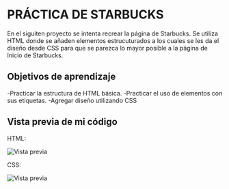 # PRÁCTICA DE STARBUCKS
En el siguiten proyecto se intenta recrear la página de Starbucks.
Se utiliza HTML donde se añaden elementos estrucuturados a los cuales se les da el diseño desde CSS para que se parezca lo mayor posible a la página de Inicio de Starbucks. 

## Objetivos de aprendizaje
-Practicar la estructura de HTML básica.
-Practicar el uso de elementos con sus etiquetas.
-Agregar diseño utilizando CSS

## Vista previa de mi código

HTML:

![Vista previa](https://i.postimg.cc/ydfKbsr3/image.png)

CSS:

![Vista previa](https://i.postimg.cc/Y2sG4HqS/image.png)
